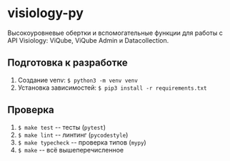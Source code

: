 # visiology-py

Высокоуровневые обертки и вспомогательные функции для работы с API Visiology: ViQube, ViQube Admin и Datacollection.

## Подготовка к разработке

1. Создание venv: `$ python3 -m venv venv`
1. Установка зависимостей: `$ pip3 install -r requirements.txt`

## Проверка

1. `$ make test` -- тесты (`pytest`)
1. `$ make lint` -- линтинг (`pycodestyle`)
1. `$ make typecheck` -- проверка типов (`mypy`)
1. `$ make` -- всё вышеперечисленное
